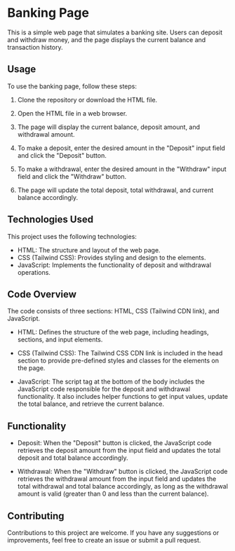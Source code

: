 # Banking Page

This is a simple web page that simulates a banking site. Users can deposit and withdraw money, and the page displays the current balance and transaction history.

## Usage

To use the banking page, follow these steps:

1. Clone the repository or download the HTML file.

2. Open the HTML file in a web browser.

3. The page will display the current balance, deposit amount, and withdrawal amount.

4. To make a deposit, enter the desired amount in the "Deposit" input field and click the "Deposit" button.

5. To make a withdrawal, enter the desired amount in the "Withdraw" input field and click the "Withdraw" button.

6. The page will update the total deposit, total withdrawal, and current balance accordingly.

## Technologies Used

This project uses the following technologies:

- HTML: The structure and layout of the web page.
- CSS (Tailwind CSS): Provides styling and design to the elements.
- JavaScript: Implements the functionality of deposit and withdrawal operations.

## Code Overview

The code consists of three sections: HTML, CSS (Tailwind CDN link), and JavaScript.

- HTML: Defines the structure of the web page, including headings, sections, and input elements.

- CSS (Tailwind CSS): The Tailwind CSS CDN link is included in the head section to provide pre-defined styles and classes for the elements on the page.

- JavaScript: The script tag at the bottom of the body includes the JavaScript code responsible for the deposit and withdrawal functionality. It also includes helper functions to get input values, update the total balance, and retrieve the current balance.

## Functionality

- Deposit: When the "Deposit" button is clicked, the JavaScript code retrieves the deposit amount from the input field and updates the total deposit and total balance accordingly.

- Withdrawal: When the "Withdraw" button is clicked, the JavaScript code retrieves the withdrawal amount from the input field and updates the total withdrawal and total balance accordingly, as long as the withdrawal amount is valid (greater than 0 and less than the current balance).

## Contributing

Contributions to this project are welcome. If you have any suggestions or improvements, feel free to create an issue or submit a pull request.
